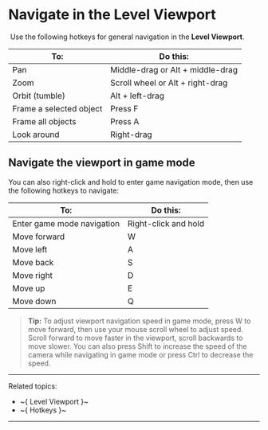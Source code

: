 # Navigate in the Level Viewport
﻿
﻿Use the following hotkeys for general navigation in the **Level Viewport**.

| To:  | Do this: |
| ------------- | ------------- |
| Pan  | Middle-drag or Alt + middle-drag  |
| Zoom  | Scroll wheel or Alt + right-drag |
| Orbit (tumble)  | Alt + left-drag |
| Frame a selected object |  Press F  |
| Frame all objects  | Press A  |
| Look around  | Right-drag |


## Navigate the viewport in game mode

You can also right-click and hold to enter game navigation mode, then use the following hotkeys to navigate:

| To:  | Do this: |
| ------------- | ------------- |
| Enter game mode navigation  | Right-click and hold  |
| Move forward  | W |
| Move left  | A |
| Move back  | S |
| Move right  | D |
| Move up  | E |
| Move down  | Q |


> **Tip:** To adjust viewport navigation speed in game mode, press W to move forward, then use your mouse scroll wheel to adjust speed. Scroll forward to move faster in the viewport, scroll backwards to move slower. You can also press Shift to increase the speed of the camera while navigating in game mode or press Ctrl to decrease the speed.

---
Related topics:
-	~{ Level Viewport }~
-	~{ Hotkeys }~
---
